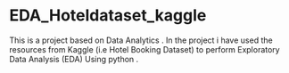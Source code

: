 # EDA_Hoteldataset_kaggle
This is a project based on Data Analytics . In the project i have used the resources from Kaggle (i.e Hotel Booking Dataset) to perform Exploratory Data Analysis (EDA) Using python .
